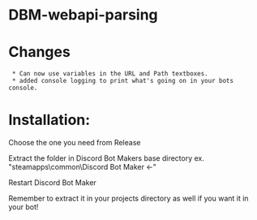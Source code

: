 # DBM-webapi-parsing

 # Changes
     * Can now use variables in the URL and Path textboxes.
     * added console logging to print what's going on in your bots console.


 # Installation: 

Choose the one you need from Release

Extract the folder in Discord Bot Makers base directory
 ex. "steamapps\common\Discord Bot Maker <-"

Restart Discord Bot Maker

Remember to extract it in your projects directory as well if you want it in your bot!
